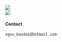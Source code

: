 ![](https://github-readme-stats.vercel.app/api?include_all_commits=true&hide_title=true&username=ogibasdas&count_private=true&cache_seconds=1800&show_icons=true&theme=merko&hide_border=1) \
![](https://github-readme-stats.vercel.app/api/top-langs/?username=ogibasdas&langs_count=15&layout=compact&theme=merko&hide_border=1)


#### Contact
`oguz_basdas@hotmail.com`

